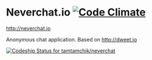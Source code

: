 Neverchat.io [![Code Climate](http://img.shields.io/codeclimate/github/tamtamchik/neverchat.svg)](https://codeclimate.com/github/tamtamchik/neverchat) 
=====

http://neverchat.io

Anonymous chat application. Based on http://dweet.io

[![Codeship Status for tamtamchik/neverchat](https://codeship.io/projects/17563d10-3812-0132-e8f4-461894a5379e/status)](https://codeship.io/projects/41885)
